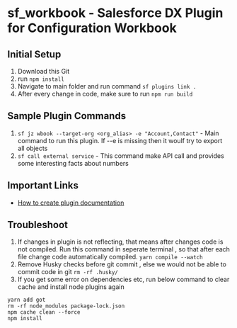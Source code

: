 # sf_workbook - Salesforce DX Plugin for Configuration Workbook

## Initial Setup

1. Download this Git
1. run `npm install`
1. Navigate to main folder and run command `sf plugins link .`
1. After every change in code, make sure to run `npm run build`

## Sample Plugin Commands

1. `sf jz wbook --target-org <org_alias> -e "Account,Contact"` - Main command to run this plugin. If --e is missing then it woulf try to export all objects
1. `sf call external service` - This command make API call and provides some interesting facts about numbers

## Important Links

- [How to create plugin documentation](https://github.com/salesforcecli/cli/wiki/Get-Started-And-Create-Your-First-Plug-In)

## Troubleshoot

1. If changes in plugin is not reflecting, that means after changes code is not compiled. Run this command in seperate terminal , so that after each file change code automatically compiled. `yarn compile --watch`
1. Remove Husky checks before git commit , else we would not be able to commit code in git `rm -rf .husky/`
1. If you get some error on dependencies etc, run below command to clear cache and install node plugins again

```
yarn add got
rm -rf node_modules package-lock.json
npm cache clean --force
npm install
```
